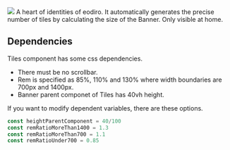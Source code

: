<img src="https://user-images.githubusercontent.com/52942171/62094601-a3012a80-b2b8-11e9-8a7c-c434674467f4.png">
A heart of identities of eodiro. It automatically generates the precise number of tiles by calculating the size of the Banner. Only visible at home.

## Dependencies
Tiles component has some css dependencies.
* There must be no scrollbar.
* Rem is specified as 85%, 110% and 130% where width boundaries are 700px and 1400px.
* Banner parent componet of Tiles has 40vh height.

If you want to modify dependent variables, there are these options.

```javascript
const heightParentComponent = 40/100
const remRatioMoreThan1400 = 1.3
const remRatioMoreThan700 = 1.1
const remRatioUnder700 = 0.85
```
